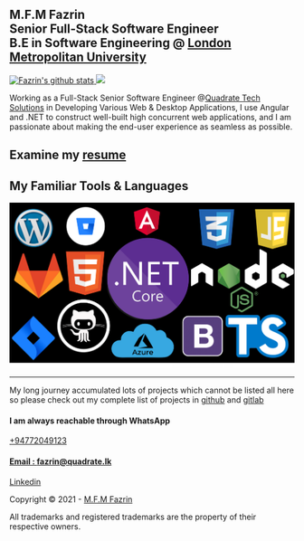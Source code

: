 M.F.M Fazrin\
Senior Full-Stack Software Engineer \
B.E in Software Engineering @ [London Metropolitan
University](https://www.londonmet.ac.uk) 
-----
<a href="https://github.com/nirzaf/github-readme-stats">
  <img src="https://github-readme-stats.vercel.app/api?username=nirzaf&show_icons=true&include_all_commits=true&theme=material-palenight" alt="Fazrin's github stats" />
</a>

<a href="https://github.com/nirzaf/github-readme-stats">
  <!-- Change the `github-readme-stats.anuraghazra1.vercel.app` to `github-readme-stats.vercel.app`  -->
  <img src="https://github-readme-stats.vercel.app/api/top-langs/?username=nirzaf&layout=compact&theme=material-palenight" />
</a>

<!-- <img src="https://now-playing-codestackr.vercel.app/api/spotify-playing" alt="Spotify Playing" width="75%" /> -->

Working as a Full-Stack Senior Software Engineer @[Quadrate Tech
Solutions](https://quadrate.cc) in Developing Various Web & Desktop
Applications, I use Angular and .NET to
construct well-built high concurrent web applications, and I am
passionate about making the end-user experience as seamless as possible.

Examine my [resume](https://nimb.ws/ZyIWei)
----------------------------


My Familiar Tools & Languages
-----------------------------

![](img/tools.png) 

-----------------------------
My long journey accumulated lots of projects which cannot be listed all
here\
 so please check out my complete list of projects in
[github](https://github.com/nirzaf) and
[gitlab](https://gitlab.com/nirzaf)

#### I am always reachable through WhatsApp

[+94772049123](https://api.whatsapp.com/send?phone=+94772049123&text=Hi,%20I%20contacted%20you%20Through%20your%20website.)

#### [Email : fazrin@quadrate.lk](mailto:fazrin@quadrate.lk) 

[Linkedin](https://www.linkedin.com/in/mfmfazrin/)

Copyright © 2021 - [M.F.M Fazrin](https://nirzaf.github.io)

All trademarks and registered trademarks are the property of their
respective owners.
